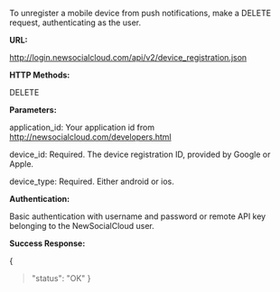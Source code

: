 To unregister a mobile device from push notifications, make a DELETE request, authenticating as the user.

**URL:**

http://login.newsocialcloud.com/api/v2/device_registration.json

**HTTP Methods:**

DELETE

**Parameters:**

<p>application_id: Your application id from <a href='http://newsocialcloud.com/developers.html'>http://newsocialcloud.com/developers.html</a></p>
<p>device_id: Required. The device registration ID, provided by Google or Apple.</p>
<p>device_type: Required. Either android or ios.</p>

**Authentication:**

Basic authentication with username and password or remote API key belonging to the NewSocialCloud user.

**Success Response:**

{
> "status": "OK"
}